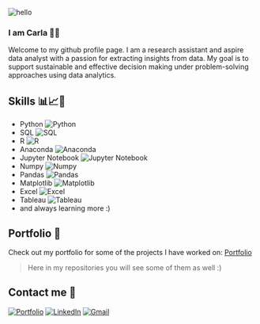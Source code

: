 ![hello](https://media.giphy.com/media/t8s4dpt4sa6uxYf1EG/giphy.gif)
### I am Carla 👋✨

Welcome to my github profile page. I am a research assistant and aspire data analyst with a passion for extracting insights from data. My goal is to support sustainable and effective decision making under problem-solving approaches using data analytics. 

## Skills 📊📈🧠
- Python ![Python](https://img.shields.io/badge/-Python-3776AB?style=flat-square&logo=python&logoColor=white)
- SQL ![SQL](https://img.shields.io/badge/-SQL-4479A1?style=flat-square&logo=postgresql&logoColor=white)
- R ![R](https://img.shields.io/badge/-R-276DC3?style=flat-square&logo=r&logoColor=white)
- Anaconda ![Anaconda](https://img.shields.io/badge/-Anaconda-44A833?style=flat-square&logo=anaconda&logoColor=white)
- Jupyter Notebook ![Jupyter Notebook](https://img.shields.io/badge/-Jupyter%20Notebook-F37626?style=flat-square&logo=jupyter&logoColor=white)
- Numpy ![Numpy](https://img.shields.io/badge/-NumPy-013243?style=flat-square&logo=numpy&logoColor=white)
- Pandas ![Pandas](https://img.shields.io/badge/-Pandas-150458?style=flat-square&logo=pandas&logoColor=white)
- Matplotlib ![Matplotlib](https://img.shields.io/badge/-Matplotlib-11557C?style=flat-square&logo=matplotlib&logoColor=white)
- Excel ![Excel](https://img.shields.io/badge/-Excel-217346?style=flat-square&logo=microsoft-excel&logoColor=white)
- Tableau ![Tableau](https://img.shields.io/badge/-Tableau-E97627?style=flat-square&logo=tableau&logoColor=white)
- and always learning more :)

## Portfolio 💼
Check out my portfolio for some of the projects I have worked on:
[Portfolio](https://carlaml01.github.io/)
> Here in my repositories you will see some of them as well :)

## Contact me 📧

[![Portfolio](https://img.shields.io/badge/Portfolio-View-blue?style=flat-square)](https://carlaml01.github.io/)
[![LinkedIn](https://img.shields.io/badge/LinkedIn-Connect-blue?style=flat-square&logo=linkedin&logoColor=white)](https://www.linkedin.com/in/carlamotaleal/)
[![Gmail](https://img.shields.io/badge/Gmail-Send%20Email-red?style=flat-square&logo=gmail&logoColor=white)](mailto:lmota.carla@gmail.com)

<!--
**CarlaML01/CarlaML01** is a ✨ _special_ ✨ repository because its `README.md` (this file) appears on your GitHub profile.

Here are some ideas to get you started:

- 🔭 I’m currently working on ...
- 🌱 I’m currently learning ...
- 👯 I’m looking to collaborate on ...
- 🤔 I’m looking for help with ...
- 💬 Ask me about ...
- 📫 How to reach me: LMOTA.CARLA@GMAIL.COM
- 😄 Pronouns: ...
- ⚡ Fun fact: ...
-->
